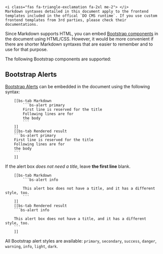 ```bs-alert warning flex
<i class="fas fa-triangle-exclamation fa-2xl me-2"> </i>
Markdown syntaxes detailed in this document apply to the frontend templates included in the offical `DO CMS runtime`. If you use custom frontend templates from 3rd parties, please check their documentations.
```

Since Markdown supports HTML, you can embed [Bootstrap components](https://getbootstrap.com/docs/5.0/components/) in the document using HTML/CSS. However, it would be more convenient if there are shorter Markdown syntaxes that are easier to remember and to use for that purpose.

The following Bootstrap components are supported:

## Bootstrap Alerts

[Bootstrap Alerts](https://getbootstrap.com/docs/5.0/components/alerts/) can be embedded in the document using the following syntax:
```bs-tabs
    [[bs-tab Markdown
        ```bs-alert primary
        First line is reserved for the title
        Following lines are for
        the body
        ```
    ]]
    [[bs-tab Rendered result
    ```bs-alert primary
    First line is reserved for the title
    Following lines are for
    the body
    ```
    ]]
```

If the alert box _does not need a title_, leave **the first line** blank.

```bs-tabs
    [[bs-tab Markdown
        ```bs-alert info

        This alert box does not have a title, and it has a different style, too.
        ```
    ]]
    [[bs-tab Rendered result
    ```bs-alert info

    This alert box does not have a title, and it has a different style, too.
    ```
    ]]
```

All Bootstrap alert styles are available: `primary`, `secondary`, `success`, `danger`, `warning`, `info`, `light`, `dark`.
